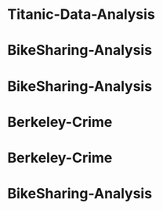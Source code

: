 # Titanic-Data-Analysis
# BikeSharing-Analysis
# BikeSharing-Analysis
# Berkeley-Crime
# Berkeley-Crime
# BikeSharing-Analysis
